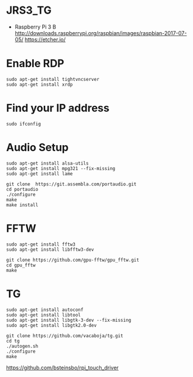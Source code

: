 # JRS3_TG


* Raspberry Pi 3 B
http://downloads.raspberrypi.org/raspbian/images/raspbian-2017-07-05/
https://etcher.io/

# Enable RDP

```
sudo apt-get install tightvncserver
sudo apt-get install xrdp
```

# Find your IP address

```
sudo ifconfig
```

# Audio Setup

```
sudo apt-get install alsa-utils
sudo apt-get install mpg321 --fix-missing
sudo apt-get install lame

git clone  https://git.assembla.com/portaudio.git
cd portaudio
./configure
make
make install

```

# FFTW

```
sudo apt-get install fftw3
sudo apt-get install libfftw3-dev

git clone https://github.com/gpu-fftw/gpu_fftw.git
cd gpu_fftw
make

```

# TG

```
sudo apt-get install autoconf
sudo apt-get install libtool
sudo apt-get install libgtk-3-dev --fix-missing
sudo apt-get install libgtk2.0-dev

git clone https://github.com/vacaboja/tg.git
cd tg
./autogen.sh
./configure
make
```
https://github.com/bsteinsbo/rpi_touch_driver
